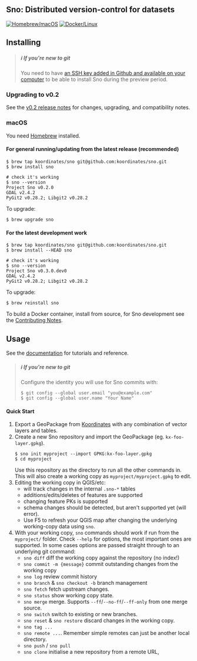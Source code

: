 Sno: Distributed version-control for datasets
---------------------------------------------

[![Homebrew/macOS](https://github.com/koordinates/sno/workflows/Homebrew%20Dev/badge.svg)](https://github.com/koordinates/sno/actions)
[![Docker/Linux](https://badge.buildkite.com/621292fbfad27fe132e84c142ad0618d2a50375c29266d83a1.svg)](https://buildkite.com/koordinates/sno)


## Installing

> ##### ℹ️ If you're new to git
> You need to have [an SSH key added in Github and available on your computer](https://help.github.com/en/github/authenticating-to-github/connecting-to-github-with-ssh) to be able to install Sno during the preview period.

### Upgrading to v0.2

See the [v0.2 release notes](https://github.com/koordinates/sno/releases/tag/v0.2.0) for changes, upgrading, and compatibility notes.

### macOS

You need [Homebrew](https://brew.sh/) installed.

#### For general running/updating from the latest release (recommended)
```console
$ brew tap koordinates/sno git@github.com:koordinates/sno.git
$ brew install sno

# check it's working
$ sno --version
Project Sno v0.2.0
GDAL v2.4.2
PyGit2 v0.28.2; Libgit2 v0.28.2
```

To upgrade:
```console
$ brew upgrade sno
```

#### For the latest development work
```console
$ brew tap koordinates/sno git@github.com:koordinates/sno.git
$ brew install --HEAD sno

# check it's working
$ sno --version
Project Sno v0.3.0.dev0
GDAL v2.4.2
PyGit2 v0.28.2; Libgit2 v0.28.2
```

To upgrade:
```console
$ brew reinstall sno
```

To build a Docker container, install from source, for Sno development see the [Contributing Notes](CONTRIBUTING.md).

## Usage

See the [documentation](https://github.com/koordinates/sno/wiki) for tutorials and reference.

> ##### ℹ️ If you're new to git
> Configure the identity you will use for Sno commits with:
> ```console
> $ git config --global user.email "you@example.com"
> $ git config --global user.name "Your Name"
> ```

#### Quick Start

1. Export a GeoPackage from [Koordinates](https://koordinates.com/) with any combination of vector layers and tables.
2. Create a new Sno repository and import the GeoPackage (eg. `kx-foo-layer.gpkg`).
   ```console
   $ sno init myproject --import GPKG:kx-foo-layer.gpkg
   $ cd myproject
   ```
   Use this repository as the directory to run all the other commands in.
   This will also create a working copy as `myproject/myproject.gpkg` to edit.
4. Editing the working copy in QGIS/etc:
   * will track changes in the internal `.sno-*` tables
   * additions/edits/deletes of features are supported
   * changing feature PKs is supported
   * schema changes should be detected, but aren't supported yet (will error).
   * Use F5 to refresh your QGIS map after changing the underlying working-copy data using `sno`.
5. With your working copy, `sno` commands should work if run from the `myproject/` folder. Check `--help` for options, the most important ones are supported. In some cases options are passed straight through to an underlying git command:
    * `sno diff` diff the working copy against the repository (no index!)
    * `sno commit -m {message}` commit outstanding changes from the working copy
    * `sno log` review commit history
    * `sno branch` & `sno checkout -b` branch management
    * `sno fetch` fetch upstream changes.
    * `sno status` show working copy state.
    * `sno merge` merge. Supports `--ff`/`--no-ff`/`--ff-only` from one merge source.
    * `sno switch` switch to existing or new branches.
    * `sno reset` & `sno restore` discard changes in the working copy.
    * `sno tag ...`
    * `sno remote ...`. Remember simple remotes can just be another local directory.
    * `sno push` / `sno pull`
    * `sno clone` initialise a new repository from a remote URL,

